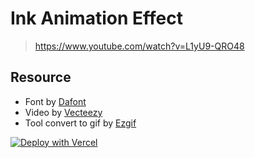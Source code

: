 # Ink Animation Effect

> https://www.youtube.com/watch?v=L1yU9-QRO48

## Resource
- Font by [Dafont](https://www.dafont.com/ringbearer.font)
- Video by [Vecteezy](https://www.vecteezy.com/)
- Tool convert to gif by [Ezgif](https://ezgif.com/)

[![Deploy with Vercel](https://vercel.com/button)](https://vercel.com/new/clone?repository-url=https://github.com/vercel/examples/tree/main/solutions/html&project-name=html)

